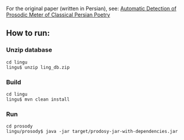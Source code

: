 For the original paper (written in Persian), see: [Automatic Detection of Prosodic Meter of Classical Persian Poetry](https://mavaji.github.io/2013/05/15/fltl2013.html)

## How to run:
### Unzip database
```shell script
cd lingu
lingu$ unzip ling_db.zip
```

### Build
```shell script
cd lingu
lingu$ mvn clean install
```

### Run
```shell script
cd prosody
lingu/prosody$ java -jar target/prodosy-jar-with-dependencies.jar
```